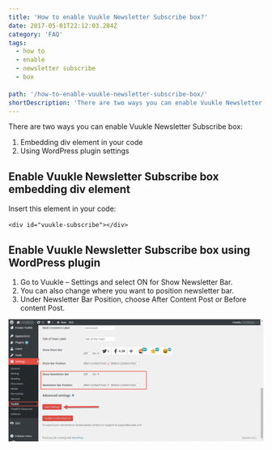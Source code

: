 ```yaml
---
title: 'How to enable Vuukle Newsletter Subscribe box?'
date: 2017-05-01T22:12:03.284Z
category: 'FAQ'
tags:
  - how to
  - enable
  - newsletter subscribe
  - box

path: '/how-to-enable-vuukle-newsletter-subscribe-box/'
shortDescription: 'There are two ways you can enable Vuukle Newsletter Subscribe box'
---
```


There are two ways you can enable Vuukle Newsletter Subscribe box:

1. Embedding div element in your code
2. Using WordPress plugin settings

## Enable Vuukle Newsletter Subscribe box embedding div element

Insert this element in your code:

`<div id="vuukle-subscribe"></div>`

## Enable Vuukle Newsletter Subscribe box using WordPress plugin

1. Go to Vuukle – Settings and select ON for Show Newsletter Bar.
2. You can also change where you want to position newsletter bar.
3. Under Newsletter Bar Position, choose After Content Post or Before content Post.

![Vuukle Newsletter Subscribe box](img-1.png)
